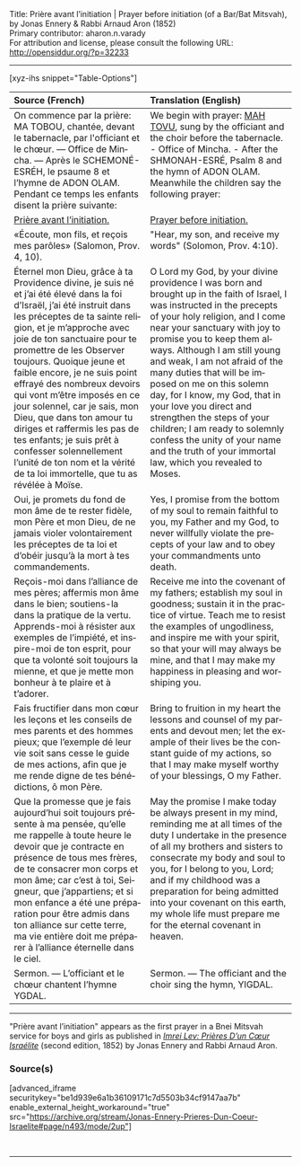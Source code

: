<html>
<head></head>
<body>
Title: Prière avant l’initiation | Prayer before initiation (of a Bar/Bat Mitsvah), by Jonas Ennery & Rabbi Arnaud Aron (1852)<br />
Primary contributor: aharon.n.varady<br />
For attribution and license, please consult the following URL: <a href="http://opensiddur.org/?p=32233">http://opensiddur.org/?p=32233</a>
<p />
<hr />

[xyz-ihs snippet="Table-Options"]<table style="margin-left: auto; margin-right: auto;" class="draggable">
<thead><tr><th id="x" style="text-align: left;">Source (French)</th><th style="text-align: left;">Translation (English)</th></tr></thead>
<tbody>
<tr><td style="vertical-align:top;">
<div class="french" lang="fr">
<span class="instruction">On commence par la prière: MA TOBOU, chantée, devant le tabernacle, par l'officiant et le chœur. — Office de Mincha. — Après le SCHEMONÉ-ESRÉH, le psaume 8 et l’hymne de ADON OLAM. Pendant ce temps les enfants disent la prière suivante:</span>
</span></div></td>
 
<td style="vertical-align:top;">
<div class="english" lang="en">
<span class="instruction">We begin with prayer: <a href="https://opensiddur.org/prayers/solilunar/everyday/mah-tovu/priere-en-entrant-dans-le-temple-a-paraliturgical-mah-tovu-by-rabbi-arnaud-aron-jonas-ennery-1848/">MAH TOVU</a>, sung by the officiant and the choir before the tabernacle. - Office of Mincha. - After the SHMONAH-ESRÉ, Psalm 8 and the hymn of ADON OLAM. Meanwhile the children say the following prayer:</span>
</div></td></tr>


<tr><td style="vertical-align:top;">
<div class="french" lang="fr">
<u>Prière avant l’initiation.</u>
</span></div></td>
 
<td style="vertical-align:top;">
<div class="english" lang="en">
<u>Prayer before initiation.</u>
</div></td></tr>


<tr><td style="vertical-align:top;">
<div class="french" lang="fr">
«Écoute, mon fils, et reçois mes parôles» (Salomon, Prov. 4, 10).
</span></div></td>
 
<td style="vertical-align:top;">
<div class="english" lang="en">
"Hear, my son, and receive my words" (Solomon, Prov. 4:10).
</div></td></tr>


<tr><td style="vertical-align:top;">
<div class="french" lang="fr">
Éternel mon Dieu, grâce à ta Providence divine, je suis né et j’ai été élevé dans la foi d’Israël, j’ai été instruit dans les préceptes de ta sainte religion, et je m’approche avec joie de ton sanctuaire pour te promettre de les Observer toujours. Quoique jeune et faible encore, je ne suis point effrayé des nombreux devoirs qui vont m’être imposés en ce jour solennel, car je sais, mon Dieu, que dans ton amour tu diriges et raffermis les pas de tes enfants; je suis prêt à confesser solennellement l’unité de ton nom et la vérité de ta loi immortelle, que tu as révélée à Moïse.
</span></div></td>
 
<td style="vertical-align:top;">
<div class="english" lang="en">
O Lord my God, by your divine providence I was born and brought up in the faith of Israel, I was instructed in the precepts of your holy religion, and I come near your sanctuary with joy to promise you to keep them always. Although I am still young and weak, I am not afraid of the many duties that will be imposed on me on this solemn day, for I know, my God, that in your love you direct and strengthen the steps of your children; I am ready to solemnly confess the unity of your name and the truth of your immortal law, which you revealed to Moses.
</div></td></tr>


<tr><td style="vertical-align:top;">
<div class="french" lang="fr">
Oui, je promets du fond de mon âme de te rester fidèle, mon Père et mon Dieu, de ne jamais violer volontairement les préceptes de ta loi et d’obéir jusqu’à la mort à tes commandements.
</span></div></td>
 
<td style="vertical-align:top;">
<div class="english" lang="en">
Yes, I promise from the bottom of my soul to remain faithful to you, my Father and my God, to never willfully violate the precepts of your law and to obey your commandments unto death.
</div></td></tr>


<tr><td style="vertical-align:top;">
<div class="french" lang="fr">
Reçois-moi dans l’alliance de mes pères; affermis mon âme dans le bien; soutiens-la dans la pratique de la vertu. Apprends-moi à résister aux exemples de l’impiété, et inspire-moi de ton esprit, pour que ta volonté soit toujours la mienne, et que je mette mon bonheur à te plaire et à t’adorer.
</span></div></td>
 
<td style="vertical-align:top;">
<div class="english" lang="en">
Receive me into the covenant of my fathers; establish my soul in goodness; sustain it in the practice of virtue. Teach me to resist the examples of ungodliness, and inspire me with your spirit, so that your will may always be mine, and that I may make my happiness in pleasing and worshiping you.
</div></td></tr>


<tr><td style="vertical-align:top;">
<div class="french" lang="fr">
Fais fructifier dans mon cœur les leçons et les conseils de mes parents et des hommes pieux; que l’exemple dé leur vie soit sans cesse le guide de mes actions, afin que je me rende digne de tes bénédictions, ô mon Père.
</span></div></td>
 
<td style="vertical-align:top;">
<div class="english" lang="en">
Bring to fruition in my heart the lessons and counsel of my parents and devout men; let the example of their lives be the constant guide of my actions, so that I may make myself worthy of your blessings, O my Father.
</div></td></tr>


<tr><td style="vertical-align:top;">
<div class="french" lang="fr">
Que la promesse que je fais aujourd’hui soit toujours présente à ma pensée, qu’elle me rappelle à toute heure le devoir que je contracte en présence de tous mes frères, de te consacrer mon corps et mon âme; car c’est à toi, Seigneur, que j’appartiens; et si mon enfance a été une préparation pour être admis dans ton alliance sur cette terre, ma vie entière doit me préparer à l’alliance éternelle dans le ciel.
</span></div></td>
 
<td style="vertical-align:top;">
<div class="english" lang="en">
May the promise I make today be always present in my mind, reminding me at all times of the duty I undertake in the presence of all my brothers and sisters to consecrate my body and soul to you, for I belong to you, Lord; and if my childhood was a preparation for being admitted into your covenant on this earth, my whole life must prepare me for the eternal covenant in heaven.
</div></td></tr>


<tr><td style="vertical-align:top;">
<div class="french" lang="fr">
<span class="instruction">Sermon. — L’officiant et le chœur chantent l’hymne YGDAL.</span>
</span></div></td>
 
<td style="vertical-align:top;">
<div class="english" lang="en">
<span class="instruction">Sermon. — The officiant and the choir sing the hymn, YIGDAL.</span>
</div></td></tr>
</tbody></table>

<hr />

"Prière avant l’initiation" appears as the first prayer in a Bnei Mitsvah service for boys and girls as published in <em><a href="https://opensiddur.org/compilations/sifrei-tehinot/imrei-lev-prieres-dun-coeur-israelite-by-jonas-ennery-and-arnaud-aron-1852/">Imrei Lev: Prières D’un Cœur Israélite</a></em> (second edition, 1852) by Jonas Ennery and Rabbi Arnaud Aron.

<h3>Source(s)</h3>

[advanced_iframe securitykey="be1d939e6a1b36109171c7d5503b34cf9147aa7b" enable_external_height_workaround="true" src="https://archive.org/stream/Jonas-Ennery-Prieres-Dun-Coeur-Israelite#page/n493/mode/2up"]

&nbsp;

<hr />

&nbsp;
</body>
</html>